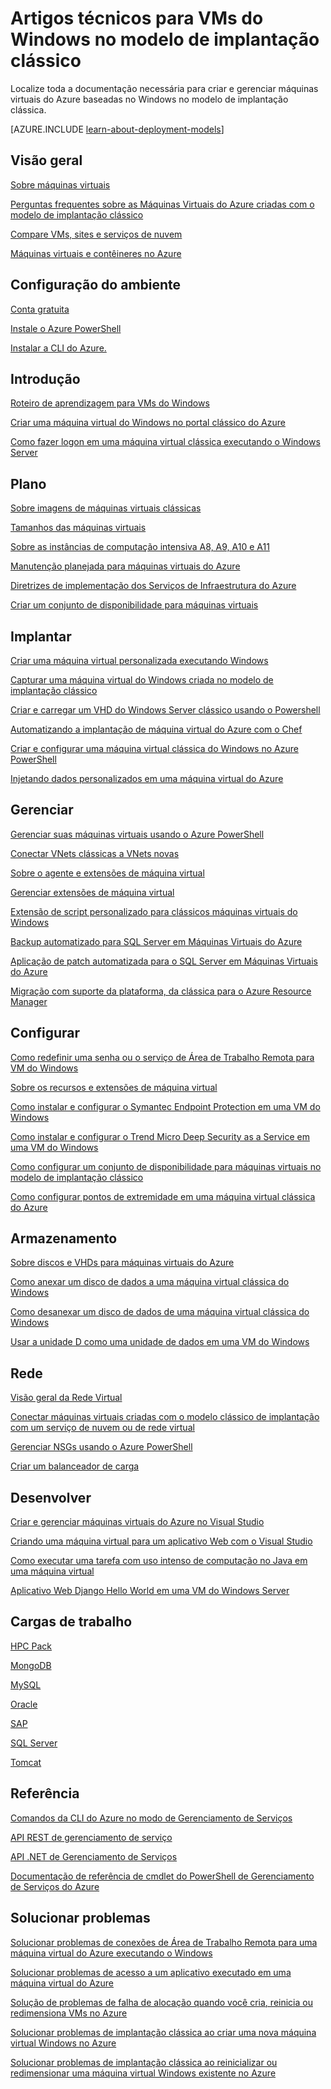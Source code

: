 <properties
   pageTitle="Artigos técnicos para VMs Windows clássicas| Microsoft Azure"
   description="Uma lista completa de artigos de documentação do Microsoft Azure para máquinas virtuais do Windows no modelo de implantação clássico"
   services="virtual-machines-windows"
   documentationCenter=""
   authors="dlepow"
   manager="timlt"
   tags="azure-service-management"
   editor=""/>

<tags
   ms.service="virtual-machines-windows"
   ms.devlang="na"
   ms.topic="article"
   ms.tgt_pltfrm="vm-windows"
   ms.workload="infrastructure-services"
   ms.date="08/05/2016"
   ms.author="danlep"/>

# Artigos técnicos para VMs do Windows no modelo de implantação clássico


Localize toda a documentação necessária para criar e gerenciar máquinas virtuais do Azure baseadas no Windows no modelo de implantação clássica.

[AZURE.INCLUDE [learn-about-deployment-models](../../includes/learn-about-deployment-models-classic-include.md)]


## Visão geral

[Sobre máquinas virtuais](virtual-machines-windows-about.md)

[Perguntas frequentes sobre as Máquinas Virtuais do Azure criadas com o modelo de implantação clássico](virtual-machines-windows-classic-faq.md)

[Compare VMs, sites e serviços de nuvem](../app-service-web/choose-web-site-cloud-service-vm.md)

[Máquinas virtuais e contêineres no Azure](virtual-machines-windows-containers.md)



## Configuração do ambiente

[Conta gratuita](https://azure.microsoft.com/free/)
 
[Instale o Azure PowerShell](../powershell-install-configure.md)

[Instalar a CLI do Azure.](../xplat-cli-install.md)


## Introdução
[Roteiro de aprendizagem para VMs do Windows](https://azure.microsoft.com/documentation/learning-paths/virtual-machines/)

[Criar uma máquina virtual do Windows no portal clássico do Azure](virtual-machines-windows-classic-tutorial.md)

[Como fazer logon em uma máquina virtual clássica executando o Windows Server](virtual-machines-windows-classic-connect-logon.md)




## Plano

[Sobre imagens de máquinas virtuais clássicas](virtual-machines-windows-classic-about-images.md)

[Tamanhos das máquinas virtuais](virtual-machines-windows-sizes.md)

[Sobre as instâncias de computação intensiva A8, A9, A10 e A11](virtual-machines-windows-a8-a9-a10-a11-specs.md)

[Manutenção planejada para máquinas virtuais do Azure](virtual-machines-windows-planned-maintenance.md)

[Diretrizes de implementação dos Serviços de Infraestrutura do Azure](virtual-machines-windows-infrastructure-service-guidelines.md)

[Criar um conjunto de disponibilidade para máquinas virtuais](virtual-machines-windows-classic-configure-availability.md)


## Implantar

[Criar uma máquina virtual personalizada executando Windows](virtual-machines-windows-classic-createportal.md)

[Capturar uma máquina virtual do Windows criada no modelo de implantação clássico](virtual-machines-windows-classic-capture-image.md)

[Criar e carregar um VHD do Windows Server clássico usando o Powershell](virtual-machines-windows-classic-createupload-vhd.md)

[Automatizando a implantação de máquina virtual do Azure com o Chef](virtual-machines-windows-chef-automation.md)

[Criar e configurar uma máquina virtual clássica do Windows no Azure PowerShell](virtual-machines-windows-classic-create-powershell.md)

[Injetando dados personalizados em uma máquina virtual do Azure](virtual-machines-windows-classic-inject-custom-data.md)


## Gerenciar

[Gerenciar suas máquinas virtuais usando o Azure PowerShell](virtual-machines-windows-classic-manage-psh.md)
	
[Conectar VNets clássicas a VNets novas](../virtual-network/virtual-networks-arm-asm-s2s-howto.md)
	
[Sobre o agente e extensões de máquina virtual](virtual-machines-windows-classic-agents-and-extensions.md)

[Gerenciar extensões de máquina virtual](virtual-machines-windows-classic-manage-extensions.md)

[Extensão de script personalizado para clássicos máquinas virtuais do Windows](virtual-machines-windows-classic-extensions-customscript.md)

[Backup automatizado para SQL Server em Máquinas Virtuais do Azure](virtual-machines-windows-classic-sql-automated-backup.md)

[Aplicação de patch automatizada para o SQL Server em Máquinas Virtuais do Azure](virtual-machines-windows-classic-sql-automated-patching.md)

[Migração com suporte da plataforma, da clássica para o Azure Resource Manager](virtual-machines-windows-migration-classic-resource-manager-deep-dive.md)



## Configurar

[Como redefinir uma senha ou o serviço de Área de Trabalho Remota para VM do Windows](virtual-machines-windows-reset-rdp.md)

[Sobre os recursos e extensões de máquina virtual](virtual-machines-windows-extensions-features.md)

[Como instalar e configurar o Symantec Endpoint Protection em uma VM do Windows](virtual-machines-windows-classic-install-symantec.md)
	
[Como instalar e configurar o Trend Micro Deep Security as a Service em uma VM do Windows](virtual-machines-windows-classic-install-trend.md)

[Como configurar um conjunto de disponibilidade para máquinas virtuais no modelo de implantação clássico](virtual-machines-windows-classic-configure-availability.md)

[Como configurar pontos de extremidade em uma máquina virtual clássica do Azure](virtual-machines-windows-classic-setup-endpoints.md)

## Armazenamento

[Sobre discos e VHDs para máquinas virtuais do Azure](virtual-machines-windows-about-disks-vhds.md)
	
[Como anexar um disco de dados a uma máquina virtual clássica do Windows](virtual-machines-windows-classic-attach-disk.md)

[Como desanexar um disco de dados de uma máquina virtual clássica do Windows](virtual-machines-windows-classic-detach-disk.md)

[Usar a unidade D como uma unidade de dados em uma VM do Windows](virtual-machines-windows-classic-change-drive-letter.md)

## Rede

[Visão geral da Rede Virtual](../virtual-network/virtual-networks-overview.md)

[Conectar máquinas virtuais criadas com o modelo clássico de implantação com um serviço de nuvem ou de rede virtual](virtual-machines-windows-classic-connect-vms.md)
	
[Gerenciar NSGs usando o Azure PowerShell](../virtual-network/virtual-networks-create-nsg-classic-ps.md)
	
[Criar um balanceador de carga](../load-balancer/load-balancer-get-started-internet-classic-portal.md)

	

## Desenvolver

[Criar e gerenciar máquinas virtuais do Azure no Visual Studio](virtual-machines-windows-classic-manage-visual-studio.md)

[Criando uma máquina virtual para um aplicativo Web com o Visual Studio](virtual-machines-windows-classic-web-app-visual-studio.md)

[Como executar uma tarefa com uso intenso de computação no Java em uma máquina virtual](virtual-machines-windows-classic-java-run-compute-intensive-task.md)

[Aplicativo Web Django Hello World em uma VM do Windows Server](virtual-machines-windows-classic-python-django-web-app.md)
		


## Cargas de trabalho

[HPC Pack](virtual-machines-windows-hpcpack-cluster-options.md)

[MongoDB](virtual-machines-windows-classic-install-mongodb.md)

[MySQL](virtual-machines-windows-classic-mysql-2008r2.md)

[Oracle](http://www.oracle.com/technetwork/topics/cloud/faq-1963009.html#support)

[SAP](virtual-machines-windows-classic-sap-get-started.md)

[SQL Server](virtual-machines-windows-sql-server-iaas-overview.md)

[Tomcat](virtual-machines-windows-classic-java-run-tomcat-app-server.md)


## Referência
[Comandos da CLI do Azure no modo de Gerenciamento de Serviços](../virtual-machines-command-line-tools.md)

[API REST de gerenciamento de serviço](https://msdn.microsoft.com/library/azure/ee460799.aspx)

[API .NET de Gerenciamento de Serviços](https://msdn.microsoft.com/library/azure/mt420161.aspx)

[Documentação de referência de cmdlet do PowerShell de Gerenciamento de Serviços do Azure](https://msdn.microsoft.com/library/azure/dn708504.aspx)

## Solucionar problemas

[Solucionar problemas de conexões de Área de Trabalho Remota para uma máquina virtual do Azure executando o Windows](virtual-machines-windows-troubleshoot-rdp-connection.md)

[Solucionar problemas de acesso a um aplicativo executado em uma máquina virtual do Azure](virtual-machines-windows-troubleshoot-app-connection.md)

[Solução de problemas de falha de alocação quando você cria, reinicia ou redimensiona VMs no Azure](virtual-machines-windows-allocation-failure.md)

[Solucionar problemas de implantação clássica ao criar uma nova máquina virtual Windows no Azure](virtual-machines-windows-classic-troubleshoot-deployment-new-vm.md)

[Solucionar problemas de implantação clássica ao reinicializar ou redimensionar uma máquina virtual Windows existente no Azure](virtual-machines-windows-classic-restart-resize-error-troubleshooting.md)

<!---HONumber=AcomDC_0810_2016-->